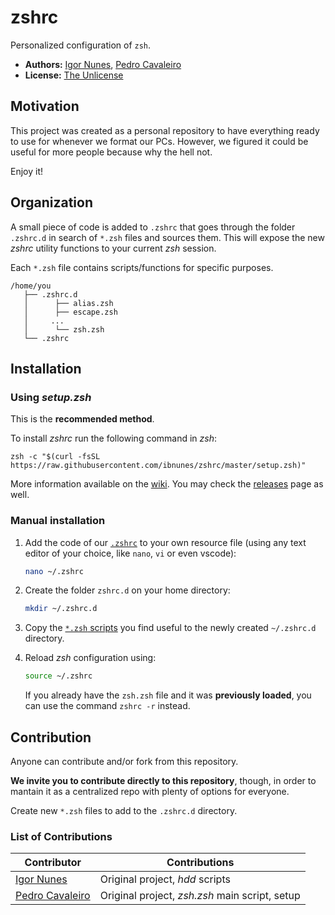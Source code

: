 # zshrc

Personalized configuration of `zsh`.

* **Authors:** [Igor Nunes](https://github.com/ibnunes), [Pedro Cavaleiro](https://github.com/PedroCavaleiro)
* **License:** [The Unlicense](LICENSE.md)


## Motivation

This project was created as a personal repository to have everything ready to use for whenever we format our PCs. However, we figured it could be useful for more people because why the hell not.

Enjoy it!


## Organization

A small piece of code is added to `.zshrc` that goes through the folder `.zshrc.d` in search of `*.zsh` files and sources them. This will expose the new *zshrc* utility functions to your current *zsh* session.

Each `*.zsh` file contains scripts/functions for specific purposes.

```
/home/you
   ├── .zshrc.d
   │      ├── alias.zsh
   │      ├── escape.zsh
   │     ...
   │      └── zsh.zsh
   └── .zshrc
```


## Installation

### Using *setup.zsh*

This is the **recommended method**.

To install *zshrc* run the following command in *zsh*:

`zsh -c "$(curl -fsSL https://raw.githubusercontent.com/ibnunes/zshrc/master/setup.zsh)"`

More information available on the [wiki](https://github.com/ibnunes/zshrc/wiki/Installation). You may check the [releases](https://github.com/ibnunes/zshrc/releases/tag/1.0.0) page as well.


### Manual installation

1. Add the code of our [`.zshrc`](.zshrc) to your own resource file (using any text editor of your choice, like `nano`, `vi` or even vscode):
   ```bash
   nano ~/.zshrc
   ```

2. Create the folder `zshrc.d` on your home directory:
   ```bash
   mkdir ~/.zshrc.d
   ```

3. Copy the [`*.zsh` scripts](.zshrc.d) you find useful to the newly created `~/.zshrc.d` directory.

4. Reload *zsh* configuration using:
   ```bash
   source ~/.zshrc
   ```
   If you already have the `zsh.zsh` file and it was **previously loaded**, you can use the command `zshrc -r` instead.


## Contribution

Anyone can contribute and/or fork from this repository.

**We invite you to contribute directly to this repository**, though, in order to mantain it as a centralized repo with plenty of options for everyone.

Create new `*.zsh` files to add to the `.zshrc.d` directory.

### List of Contributions

| Contributor | Contributions |
| --- | --- |
| [Igor Nunes](https://github.com/ibnunes) | Original project, *hdd* scripts |
| [Pedro Cavaleiro](https://github.com/PedroCavaleiro) | Original project, *zsh.zsh* main script, setup |
